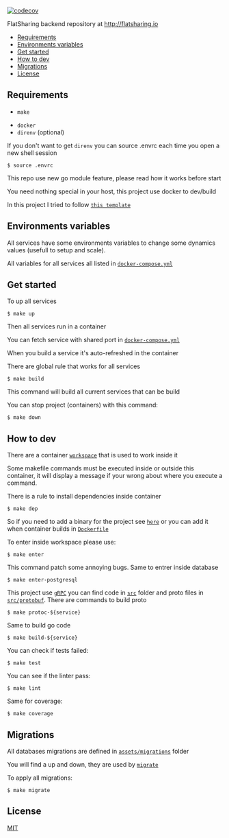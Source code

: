 [![codecov](https://codecov.io/gh/Its-Alex/flatsharing/branch/master/graph/badge.svg?token=3VmgQm5LGw)](https://codecov.io/gh/Its-Alex/flatsharing)

FlatSharing backend repository at http://flatsharing.io

- [Requirements](#requirements)
- [Environments variables](#environments-variables)
- [Get started](#get-started)
- [How to dev](#how-to-dev)
- [Migrations](#migrations)
- [License](#license)

## Requirements

* `make`
- `docker`
- `direnv` (optional)

If you don't want to get `direnv` you can source .envrc each time you open a new shell session

```
$ source .envrc
```

This repo use new go module feature, please read how it works before start

You need nothing special in your host, this project use docker to dev/build

In this project I tried to follow [`this template`](https://github.com/golang-standards/project-layout)

## Environments variables

All services have some environments variables to change some dynamics values
(usefull to setup and scale).

All variables for all services all listed in [`docker-compose.yml`](/docker-compose.yml)

## Get started

To up all services

```
$ make up
```

Then all services run in a container

You can fetch service with shared port in [`docker-compose.yml`](/docker-compose.yml)

When you build a service it's auto-refreshed in the container

There are global rule that works for all services

```
$ make build
```

This command will build all current services that can be build

You can stop project (containers) with this command:

```
$ make down
```

## How to dev

There are a container [`workspace`](/docker-compose.yml#L4) that is used to work inside it

Some makefile commands must be executed inside or outside this container, it will display
a message if your wrong about where you execute a command.

There is a rule to install dependencies inside container

```
$ make dep
```

So if you need to add a binary for the project see [`here`](/Makefile#L20)
or you can add it when container builds in [`Dockerfile`](/Dockerfile)

To enter inside workspace please use:

```
$ make enter
```

This command patch some annoying bugs. Same to entrer inside database

```
$ make enter-postgresql
```

This project use [`gRPC`](https://github.com/grpc/grpc-go) you can find code in 
[`src`](/src) folder and proto files in [`src/protobuf`](/src/protobuf). There are commands
to build proto

```
$ make protoc-${service}
```

Same to build go code

```
$ make build-${service}
```

You can check if tests failed:

```
$ make test
```

You can see if the linter pass:

```
$ make lint
```

Same for coverage:

```
$ make coverage
```

## Migrations

All databases migrations are defined in [`assets/migrations`](/assets/postgres/migrations) folder

You will find a up and down, they are used by [`migrate`](https://github.com/golang-migrate/migrate)

To apply all migrations:

```
$ make migrate
```

## License

[MIT](LICENSE)
